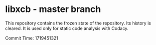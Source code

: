 # libxcb - master branch

This repository contains the frozen state of the repository.
Its history is cleared. It is used only for static code
analysis with Codacy.

Commit Time: 1719451321